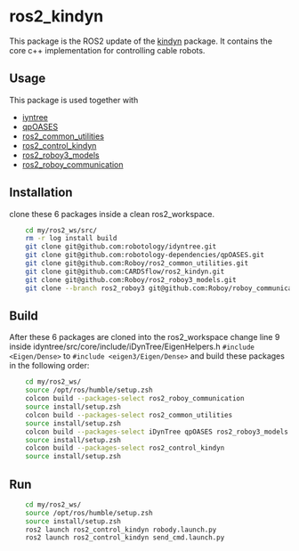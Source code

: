 # ros2_kindyn

This package is the ROS2 update of the [kindyn](https://github.com/CARDSflow/kindyn/tree/main) package. It contains the core c++ implementation for controlling cable robots.

## Usage
This package is used together with
* [iyntree](https://github.com/robotology/idyntree/tree/master)
* [qpOASES](https://github.com/robotology-dependencies/qpOASES/tree/master)
* [ros2_common_utilities](https://github.com/Roboy/ros2_common_utilities)
* [ros2_control_kindyn](https://github.com/CARDSflow/ros2_kindyn)
* [ros2_roboy3_models](https://github.com/Roboy/ros2_roboy3_models)
* [ros2_roboy_communication](https://github.com/Roboy/roboy_communication/tree/ros2_roboy3)

## Installation
clone these 6 packages inside a clean ros2_workspace.
```bash
    cd my/ros2_ws/src/
    rm -r log install build 
    git clone git@github.com:robotology/idyntree.git
    git clone git@github.com:robotology-dependencies/qpOASES.git
    git clone git@github.com:Roboy/ros2_common_utilities.git
    git clone git@github.com:CARDSflow/ros2_kindyn.git
    git clone git@github.com:Roboy/ros2_roboy3_models.git
    git clone --branch ros2_roboy3 git@github.com:Roboy/roboy_communication.git    
```

## Build
After these 6 packages are cloned into the ros2_workspace
change line 9 inside idyntree/src/core/include/iDynTree/EigenHelpers.h ```#include <Eigen/Dense>``` to ```#include <eigen3/Eigen/Dense>```
and build these packages in the following order:
```bash
    cd my/ros2_ws/
    source /opt/ros/humble/setup.zsh
    colcon build --packages-select ros2_roboy_communication
    source install/setup.zsh
    colcon build --packages-select ros2_common_utilities
    source install/setup.zsh
    colcon build --packages-select iDynTree qpOASES ros2_roboy3_models
    source install/setup.zsh
    colcon build --packages-select ros2_control_kindyn
    source install/setup.zsh
```

## Run
```bash
    cd my/ros2_ws/
    source /opt/ros/humble/setup.zsh
    source install/setup.zsh
    ros2 launch ros2_control_kindyn robody.launch.py
    ros2 launch ros2_control_kindyn send_cmd.launch.py
```
